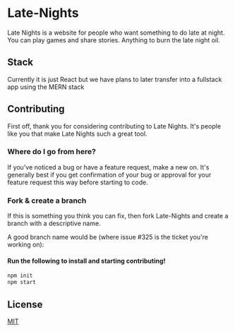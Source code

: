 # Late-Nights

Late Nights is a website for people who want something to do late at night. You can play games and share stories. Anything to burn the late night oil.


## Stack

Currently it is just React but we have plans to later transfer into a fullstack app using the MERN stack


## Contributing

First off, thank you for considering contributing to Late Nights. It's people
like you that make Late Nights such a great tool.

### Where do I go from here?

If you've noticed a bug or have a feature request, make a new on. It's
generally best if you get confirmation of your bug or approval for your feature
request this way before starting to code.


### Fork & create a branch

If this is something you think you can fix, then fork Late-Nights and create
a branch with a descriptive name.

A good branch name would be (where issue #325 is the ticket you're working on):
#### Run the following to install and starting contributing!
```bash
npm init
npm start
```


## License
[MIT](https://choosealicense.com/licenses/mit/)
